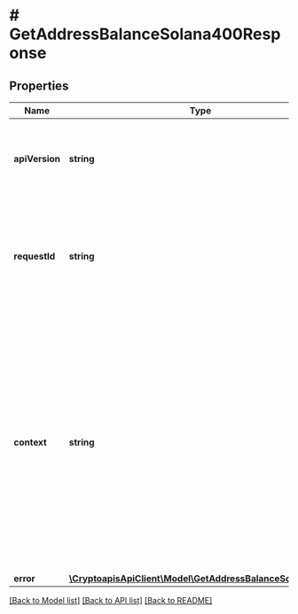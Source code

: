 # # GetAddressBalanceSolana400Response

## Properties

Name | Type | Description | Notes
------------ | ------------- | ------------- | -------------
**apiVersion** | **string** | Specifies the version of the API that incorporates this endpoint. |
**requestId** | **string** | Defines the ID of the request. The &#x60;requestId&#x60; is generated by Crypto APIs and it&#39;s unique for every request. |
**context** | **string** | In batch situations the user can use the context to correlate responses with requests. This property is present regardless of whether the response was successful or returned as an error. &#x60;context&#x60; is specified by the user. | [optional]
**error** | [**\CryptoapisApiClient\Model\GetAddressBalanceSolanaE400**](GetAddressBalanceSolanaE400.md) |  |

[[Back to Model list]](../../README.md#models) [[Back to API list]](../../README.md#endpoints) [[Back to README]](../../README.md)
